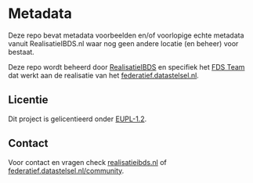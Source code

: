 # Metadata

Deze repo bevat metadata voorbeelden en/of voorlopige echte metadata vanuit RealisatieIBDS.nl waar
nog geen andere locatie (en beheer) voor bestaat.

Deze repo wordt beheerd door [RealisatieIBDS](https://realisatieibds.nl) en specifiek het [FDS
Team](https://realisatieibds.nl/page/view/564cc96c-115e-4e81-b5e6-01c99b1814ec/de-ontwikkeling-van-het-federatief-datastelsel)
dat werkt aan de realisatie van het [federatief.datastelsel.nl](https://federatief.datastelsel.nl).

## Licentie

Dit project is gelicentieerd onder [EUPL-1.2](./LICENSE.md).

## Contact

Voor contact en vragen check
[realisatieibds.nl](https://realisatieibds.nl/wiki/view/dbd4c23f-429e-4d09-ba5d-cb029a2b73b0/contact)
of [federatief.datastelsel.nl/community](https://federatief.datastelsel.nl/community/).
